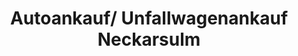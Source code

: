 ---
title: "Autoankauf/ Unfallwagenankauf Neckarsulm"
url: /neckarsulm/autoankauf-unfallwagenankauf-neckarsulm/
shop: Autohaus
---